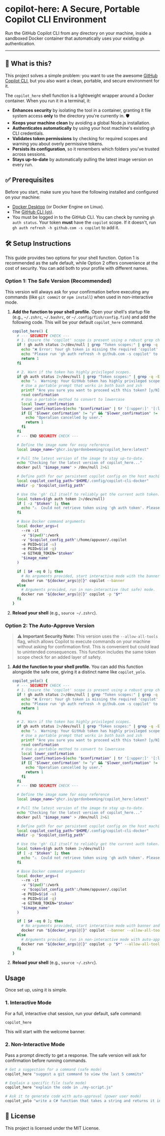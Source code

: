 # copilot-here: A Secure, Portable Copilot CLI Environment

Run the GitHub Copilot CLI from any directory on your machine, inside a sandboxed Docker container that automatically uses your existing `gh` authentication.

---

## 🚀 What is this?

This project solves a simple problem: you want to use the awesome [GitHub Copilot CLI](https://github.com/features/copilot/cli), but you also want a clean, portable, and secure environment for it.

The `copilot_here` shell function is a lightweight wrapper around a Docker container. When you run it in a terminal, it:
- **Enhances security** by isolating the tool in a container, granting it file system access **only** to the directory you're currently in. 🛡️
- **Keeps your machine clean** by avoiding a global Node.js installation.
- **Authenticates automatically** by using your host machine's existing `gh` CLI credentials.
- **Validates token permissions** by checking for required scopes and warning you about overly permissive tokens.
- **Persists its configuration**, so it remembers which folders you've trusted across sessions.
- **Stays up-to-date** by automatically pulling the latest image version on every run.

## ✅ Prerequisites

Before you start, make sure you have the following installed and configured on your machine:
- [Docker Desktop](https://www.docker.com/products/docker-desktop/) (or Docker Engine on Linux).
- The [GitHub CLI (`gh`)](https://cli.github.com/).
- You must be logged in to the GitHub CLI. You can check by running `gh auth status`. Your token **must** have the `copilot` scope. If it doesn't, run `gh auth refresh -h github.com -s copilot` to add it.

## 🛠️ Setup Instructions

This guide provides two options for your shell function. Option 1 is recommended as the safe default, while Option 2 offers convenience at the cost of security. You can add both to your profile with different names.

### Option 1: The Safe Version (Recommended)

This version will always ask for your confirmation before executing any commands (like `git commit` or `npm install`) when used in non-interactive mode.

1.  **Add the function to your shell profile.**
    Open your shell's startup file (e.g., `~/.zshrc`, `~/.bashrc`, or `~/.config/fish/config.fish`) and add the following code. This will be your default `copilot_here` command.

    ```bash
    copilot_here() {
      # --- SECURITY CHECK ---
      # 1. Ensure the 'copilot' scope is present using a robust grep check.
      if ! gh auth status 2>/dev/null | grep "Token scopes:" | grep -q "'copilot'"; then
        echo "❌ Error: Your gh token is missing the required 'copilot' scope."
        echo "Please run 'gh auth refresh -h github.com -s copilot' to add it."
        return 1
      fi

      # 2. Warn if the token has highly privileged scopes.
      if gh auth status 2>/dev/null | grep "Token scopes:" | grep -q -E "'(admin:|manage_|write:public_key|delete_repo|(write|delete)_packages)'"; then
        echo "⚠️  Warning: Your GitHub token has highly privileged scopes (e.g., admin:org, admin:enterprise)."
        # Use a portable prompt that works in both bash and zsh
        printf "Are you sure you want to proceed with this token? [y/N]: "
        read confirmation
        # Use a portable method to convert to lowercase
        local lower_confirmation
        lower_confirmation=$(echo "$confirmation" | tr '[:upper:]' '[:lower:]')
        if [[ "$lower_confirmation" != "y" && "$lower_confirmation" != "yes" ]]; then
          echo "Operation cancelled by user."
          return 1
        fi
      fi
      # --- END SECURITY CHECK ---

      # Define the image name for easy reference
      local image_name="ghcr.io/gordonbeeming/copilot_here:latest"

      # Pull the latest version of the image to stay up-to-date.
      echo "Checking for the latest version of copilot_here..."
      docker pull "$image_name" > /dev/null 2>&1

      # Define path for our persistent copilot config on the host machine.
      local copilot_config_path="$HOME/.config/copilot-cli-docker"
      mkdir -p "$copilot_config_path"

      # Use the 'gh' CLI itself to reliably get the current auth token.
      local token=$(gh auth token 2>/dev/null)
      if [ -z "$token" ]; then
        echo "⚠️  Could not retrieve token using 'gh auth token'. Please ensure you are logged in."
      fi

      # Base Docker command arguments
      local docker_args=(
        --rm -it
        -v "$(pwd)":/work
        -v "$copilot_config_path":/home/appuser/.copilot
        -e PUID=$(id -u)
        -e PGID=$(id -g)
        -e GITHUB_TOKEN="$token"
        "$image_name"
      )

      if [ $# -eq 0 ]; then
        # No arguments provided, start interactive mode with the banner.
        docker run "${docker_args[@]}" copilot --banner
      else
        # Arguments provided, run in non-interactive (but safe) mode.
        docker run "${docker_args[@]}" copilot -p "$*"
      fi
    }
    ```

2.  **Reload your shell** (e.g., `source ~/.zshrc`).

### Option 2: The Auto-Approve Version

> ⚠️ **Important Security Note:** This version uses the `--allow-all-tools` flag, which allows Copilot to execute commands on your machine without asking for confirmation first. This is convenient but could lead to unintended consequences. This function includes the same token scope check for an added layer of safety.

1.  **Add the function to your shell profile.**
    You can add this function alongside the safe one, giving it a distinct name like `copilot_yolo`.

    ```bash
    copilot_yolo() {
      # --- SECURITY CHECK ---
      # 1. Ensure the 'copilot' scope is present using a robust grep check.
      if ! gh auth status 2>/dev/null | grep "Token scopes:" | grep -q "'copilot'"; then
        echo "❌ Error: Your gh token is missing the required 'copilot' scope."
        echo "Please run 'gh auth refresh -h github.com -s copilot' to add it."
        return 1
      fi

      # 2. Warn if the token has highly privileged scopes.
      if gh auth status 2>/dev/null | grep "Token scopes:" | grep -q -E "'(admin:|manage_|write:public_key'|delete_repo'|(write|delete)_packages')"; then
        echo "⚠️  Warning: Your GitHub token has highly privileged scopes (e.g., admin:org, admin:enterprise)."
        # Use a portable prompt that works in both bash and zsh
        printf "Are you sure you want to proceed with this token? [y/N]: "
        read confirmation
        # Use a portable method to convert to lowercase
        local lower_confirmation
        lower_confirmation=$(echo "$confirmation" | tr '[:upper:]' '[:lower:]')
        if [[ "$lower_confirmation" != "y" && "$lower_confirmation" != "yes" ]]; then
          echo "Operation cancelled by user."
          return 1
        fi
      fi
      # --- END SECURITY CHECK ---

      # Define the image name for easy reference
      local image_name="ghcr.io/gordonbeeming/copilot_here:latest"

      # Pull the latest version of the image to stay up-to-date.
      echo "Checking for the latest version of copilot_here..."
      docker pull "$image_name" > /dev/null 2>&1

      # Define path for our persistent copilot config on the host machine.
      local copilot_config_path="$HOME/.config/copilot-cli-docker"
      mkdir -p "$copilot_config_path"

      # Use the 'gh' CLI itself to reliably get the current auth token.
      local token=$(gh auth token 2>/dev/null)
      if [ -z "$token" ]; then
        echo "⚠️  Could not retrieve token using 'gh auth token'. Please ensure you are logged in."
      fi

      # Base Docker command arguments
      local docker_args=(
        --rm -it
        -v "$(pwd)":/work
        -v "$copilot_config_path":/home/appuser/.copilot
        -e PUID=$(id -u)
        -e PGID=$(id -g)
        -e GITHUB_TOKEN="$token"
        "$image_name"
      )

      if [ $# -eq 0 ]; then
        # No arguments provided, start interactive mode with banner and auto-approval.
        docker run "${docker_args[@]}" copilot --banner --allow-all-tools
      else
        # Arguments provided, run in non-interactive mode with auto-approval.
        docker run "${docker_args[@]}" copilot -p "$*" --allow-all-tools
      fi
    }
    ```

2.  **Reload your shell** (e.g., `source ~/.zshrc`).

## Usage

Once set up, using it is simple.

### 1. Interactive Mode
For a full, interactive chat session, run your default, safe command:
```bash
copilot_here
````

This will start with the welcome banner.

### 2\. Non-Interactive Mode

Pass a prompt directly to get a response. The safe version will ask for confirmation before running commands.

```bash
# Get a suggestion for a command (safe mode)
copilot_here "suggest a git command to view the last 5 commits"

# Explain a specific file (safe mode)
copilot_here "explain the code in ./my-script.js"

# Ask it to generate code with auto-approval (power user mode)
copilot_yolo "write a C# function that takes a string and returns it in reverse"
```

## 📜 License

This project is licensed under the MIT License.
